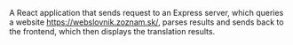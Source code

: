 A React application that sends request to an Express server, which queries a website https://webslovnik.zoznam.sk/, parses results and sends back to the frontend, which then displays the translation results.
